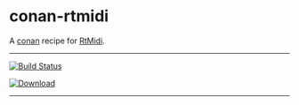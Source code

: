 # conan-rtmidi
A [conan](https://conan.io/) recipe for [RtMidi](https://github.com/thestk/rtmidi).
***
[![Build Status](https://dev.azure.com/qnohot/qnohot/_apis/build/status/qno.conan-rtmidi?branchName=master)](https://dev.azure.com/qnohot/qnohot/_build/latest?definitionId=3&branchName=master)

[ ![Download](https://api.bintray.com/packages/qno/conan-public/RtMidi%3Aqno/images/download.svg) ](https://bintray.com/qno/conan-public/RtMidi%3Aqno/_latestVersion)
***
